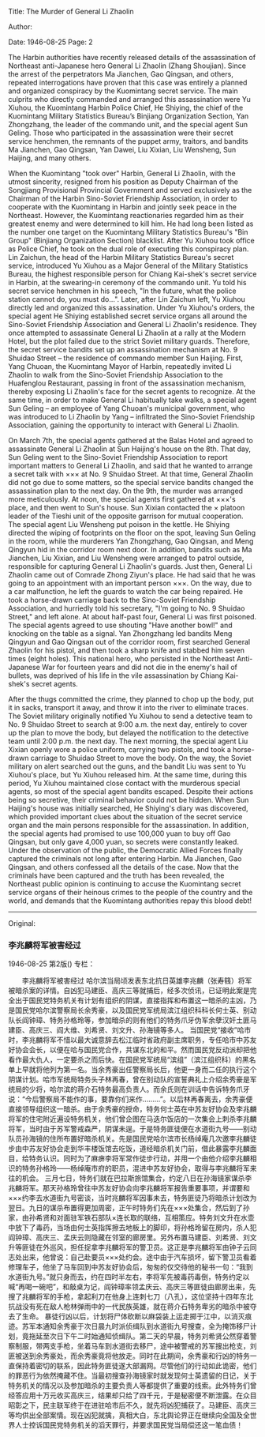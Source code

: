 Title: The Murder of General Li Zhaolin

Author:

Date: 1946-08-25
Page: 2

The Harbin authorities have recently released details of the assassination of Northeast anti-Japanese hero General Li Zhaolin (Zhang Shoujian). Since the arrest of the perpetrators Ma Jianchen, Gao Qingsan, and others, repeated interrogations have proven that this case was entirely a planned and organized conspiracy by the Kuomintang secret service. The main culprits who directly commanded and arranged this assassination were Yu Xiuhou, the Kuomintang Harbin Police Chief, He Shiying, the chief of the Kuomintang Military Statistics Bureau’s Binjiang Organization Section, Yan Zhongzhang, the leader of the commando unit, and the special agent Sun Geling. Those who participated in the assassination were their secret service henchmen, the remnants of the puppet army, traitors, and bandits Ma Jianchen, Gao Qingsan, Yan Dawei, Liu Xixian, Liu Wensheng, Sun Haijing, and many others.

When the Kuomintang "took over" Harbin, General Li Zhaolin, with the utmost sincerity, resigned from his position as Deputy Chairman of the Songjiang Provisional Provincial Government and served exclusively as the Chairman of the Harbin Sino-Soviet Friendship Association, in order to cooperate with the Kuomintang in Harbin and jointly seek peace in the Northeast. However, the Kuomintang reactionaries regarded him as their greatest enemy and were determined to kill him. He had long been listed as the number one target on the Kuomintang Military Statistics Bureau's "Bin Group" (Binjiang Organization Section) blacklist. After Yu Xiuhou took office as Police Chief, he took on the dual role of executing this conspiracy plan. Lin Zaichun, the head of the Harbin Military Statistics Bureau's secret service, introduced Yu Xiuhou as a Major General of the Military Statistics Bureau, the highest responsible person for Chiang Kai-shek's secret service in Harbin, at the swearing-in ceremony of the commando unit. Yu told his secret service henchmen in his speech, "In the future, what the police station cannot do, you must do...". Later, after Lin Zaichun left, Yu Xiuhou directly led and organized this assassination. Under Yu Xiuhou's orders, the special agent He Shiying established secret service organs all around the Sino-Soviet Friendship Association and General Li Zhaolin's residence. They once attempted to assassinate General Li Zhaolin at a rally at the Modern Hotel, but the plot failed due to the strict Soviet military guards. Therefore, the secret service bandits set up an assassination mechanism at No. 9 Shuidao Street – the residence of commando member Sun Haijing. First, Yang Chuoan, the Kuomintang Mayor of Harbin, repeatedly invited Li Zhaolin to walk from the Sino-Soviet Friendship Association to the Huafenglou Restaurant, passing in front of the assassination mechanism, thereby exposing Li Zhaolin's face for the secret agents to recognize. At the same time, in order to make General Li habitually take walks, a special agent Sun Geling – an employee of Yang Chuoan's municipal government, who was introduced to Li Zhaolin by Yang – infiltrated the Sino-Soviet Friendship Association, gaining the opportunity to interact with General Li Zhaolin.

On March 7th, the special agents gathered at the Balas Hotel and agreed to assassinate General Li Zhaolin at Sun Haijing's house on the 8th. That day, Sun Geling went to the Sino-Soviet Friendship Association to report important matters to General Li Zhaolin, and said that he wanted to arrange a secret talk with ××× at No. 9 Shuidao Street. At that time, General Zhaolin did not go due to some matters, so the special service bandits changed the assassination plan to the next day. On the 9th, the murder was arranged more meticulously. At noon, the special agents first gathered at ×××'s place, and then went to Sun's house. Sun Xixian contacted the × platoon leader of the Tieshi unit of the opposite garrison for mutual cooperation. The special agent Liu Wensheng put poison in the kettle. He Shiying directed the wiping of footprints on the floor on the spot, leaving Sun Geling in the room, while the murderers Yan Zhongzhang, Gao Qingsan, and Meng Qingyun hid in the corridor room next door. In addition, bandits such as Ma Jianchen, Liu Xixian, and Liu Wensheng were arranged to patrol outside, responsible for capturing General Li Zhaolin's guards. Just then, General Li Zhaolin came out of Comrade Zhong Ziyun's place. He had said that he was going to an appointment with an important person ×××. On the way, due to a car malfunction, he left the guards to watch the car being repaired. He took a horse-drawn carriage back to the Sino-Soviet Friendship Association, and hurriedly told his secretary, "I'm going to No. 9 Shuidao Street," and left alone. At about half-past four, General Li was first poisoned. The special agents agreed to use shouting "Have another bowl!" and knocking on the table as a signal. Yan Zhongzhang led bandits Meng Qingyun and Gao Qingsan out of the corridor room, first searched General Zhaolin for his pistol, and then took a sharp knife and stabbed him seven times (eight holes). This national hero, who persisted in the Northeast Anti-Japanese War for fourteen years and did not die in the enemy's hail of bullets, was deprived of his life in the vile assassination by Chiang Kai-shek's secret agents.

After the thugs committed the crime, they planned to chop up the body, put it in sacks, transport it away, and throw it into the river to eliminate traces. The Soviet military originally notified Yu Xiuhou to send a detective team to No. 9 Shuidao Street to search at 9:00 a.m. the next day, entirely to cover up the plan to move the body, but delayed the notification to the detective team until 2:00 p.m. the next day. The next morning, the special agent Liu Xixian openly wore a police uniform, carrying two pistols, and took a horse-drawn carriage to Shuidao Street to move the body. On the way, the Soviet military on alert searched out the guns, and the bandit Liu was sent to Yu Xiuhou's place, but Yu Xiuhou released him. At the same time, during this period, Yu Xiuhou maintained close contact with the murderous special agents, so most of the special agent bandits escaped. Despite their actions being so secretive, their criminal behavior could not be hidden. When Sun Haijing's house was initially searched, He Shiying's diary was discovered, which provided important clues about the situation of the secret service organ and the main persons responsible for the assassination. In addition, the special agents had promised to use 100,000 yuan to buy off Gao Qingsan, but only gave 4,000 yuan, so secrets were constantly leaked. Under the observation of the public, the Democratic Allied Forces finally captured the criminals not long after entering Harbin. Ma Jianchen, Gao Qingsan, and others confessed all the details of the case. Now that the criminals have been captured and the truth has been revealed, the Northeast public opinion is continuing to accuse the Kuomintang secret service organs of their heinous crimes to the people of the country and the world, and demands that the Kuomintang authorities repay this blood debt!



<hr /> 

Original: 


### 李兆麟将军被害经过

1946-08-25
第2版()
专栏：

　　李兆麟将军被害经过
    哈尔滨当局顷发表东北抗日英雄李兆麟（张寿篯）将军被暗杀案的详情。自凶犯马建臣、高庆三等就捕后，经多次侦讯，已证明此案是完全出于国民党特务机关有计划有组织的阴谋，直接指挥和布置这一暗杀的主凶，乃是国民党哈尔滨警察局长余秀豪，以及国民党军统局滨江组织科科长何士英、别动队长阎钟璋、特务孙格玲等，参加暗杀的则有他们的特务爪牙伪军余孽汉奸土匪马建臣、高庆三、阎大维、刘希贤、刘文升、孙海镜等多人。
    当国民党“接收”哈市时，李兆麟将军不惜以最大诚意辞去松江临时省政府副主席职务，专任哈市中苏友好协会会长，以便在哈与国民党合作，共谋东北的和平。然而国民党反动派却把他看作最大仇人，一定要杀之而后快。在国民党军统局“滨组”（滨江组织科）的黑名单上早就将他列为第一名。当余秀豪出任警察局长后，他更一身而二任的执行这个阴谋计划。哈市军统局特务头子林再春，曾在别动队的宣誓典礼上介绍余秀豪是军统局的少将，哈尔滨的蒋介石特务最高负责人。而余氏则在训话中告诉特务爪牙说：“今后警察局不能作的事，要靠你们来作………”。以后林再春离去，余秀豪便直接领导组织这一暗杀。由于余秀豪的授命，特务何士英在中苏友好协会及李兆麟将军的住宅附近遍设特务机关，他们曾企图在马迭尔饭店的一次集会上刺杀李兆麟将军，当时由于苏军警戒森严，阴谋未逞。于是特务匪徒便在水道街九号——别动队员孙海镜的住所布置好暗杀机关。先是国民党哈尔滨市长杨绰庵几次邀李兆麟徒步由中苏友好协会走到华丰楼饭馆去吃饭，道经暗杀机关门前，借此暴露李兆麟面目，给特务认识。同时为了麻痹李将军常作徒步行动，并用一个由他介绍李兆麟相识的特务孙格玲——杨绰庵市府的职员，混进中苏友好协会，取得与李兆麟将军来往的机会。
    三月七日，特务们就在巴拉斯旅馆集合，约定八日在孙海镜家谋杀李兆麟将军。那天孙格玲曾往中苏友好协会向李兆麟将军报告重要事项，并谓要和×××约李去水道街九号密谈，当时兆麟将军因事未去，特务匪徒乃将暗杀计划改为翌日。九日的谋杀布置得更加周密，正午时特务们先在×××处集合，然后到了孙家，由孙希贤和对面驻军铁石部队×连长取的联络，互相策应。特务刘文升在水壶中放下了毒药，当场由何士英指挥擦去地板上的脚印，将孙格玲留在房内，杀人犯阎钟璋、高庆三、孟庆云则隐藏在邻室的廊房里。另外布置马建臣、刘希贤、刘文升等匪徒在外巡风，担任捉拿李兆麟将军的警卫员。这正是李兆麟将军由钟子云同志处出来，他曾说：自己赴要员×××处约会。途中由于汽车损坏，留下警卫员看着修理车子，他坐了马车回到中苏友好协会后，匆匆的仅交待他的秘书一句：“我到水道街九号。”就只身而去，约在四时半左右，李将军先被毒药毒倒，特务约定以喊“再喝一碗吧”，和敲桌为记，阎钟璋率领孟庆云、高庆三等匪徒由廊房出来，先搜了兆麟将军的手枪，拿起利刀在他身上连刺七刀（八孔），这位坚持十四年东北抗战没有死在敌人枪林弹雨中的一代民族英雄，就在蒋介石特务卑劣的暗杀中被夺去了生命。
    暴徒行凶以后，计划将尸体砍断以麻袋装上运走掷于江中，以消灭痕迹。苏军本通知余秀豪于次日晨九时派侦缉队到水道街九号搜查，全为掩饰移尸计划，竟拖延至次日下午二时始通知侦缉队。第二天的早晨，特务刘希贤公然穿着警察制服，带两支手枪，坐着马车到水道街去移尸，途中被警戒的苏军搜出枪支，刘匪被送到余秀豪处，而余秀豪竟将他放走。同时在此期间，余秀豪和行凶的特务一直保持着密切的联系，因此特务匪徒遂大部漏网。尽管他们的行动如此诡密，他们的罪恶行为依然掩藏不住。当最初搜查孙海镜家时就发现何士英遗留的日记，关于特务机关的情况以及参加暗杀的主要负责人等都提供了重要的线索。此外特务们曾经答应用十万元收买高庆三，结果却只给了四千元，于是秘密便不断泄露。在众目昭彰之下，民主联军终于在进驻哈市后不久，就先将凶犯捕获了。马建臣、高庆三等均供出全部案情。现在凶犯就擒，真相大白，东北舆论界正在继续向全国及全世界人士控诉国民党特务机关的滔天罪行，并要求国民党当局偿还这一笔血债！
